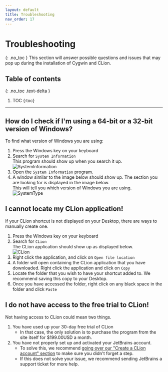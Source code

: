 ```yaml
---
layout: default
title: Troubleshooting
nav_order: 17
---
```


# Troubleshooting
{: .no_toc }
This section will answer possible questions and issues that may pop up during the installation of Cygwin and CLion.

## Table of contents
{: .no_toc .text-delta }

1. TOC
{:toc}

---

## How do I check if I'm using a 64-bit or a 32-bit version of Windows?
To find what version of Windows you are using:
1. Press the Windows key on your keyboard
2. Search for ``System Information``
<br/>This program should show up when you search it up.
<br/>![SystemInformation](https://cdn.discordapp.com/attachments/498622698050813962/695913254781976598/unknown.png "SystemInformation")
3. Open the ``System Information`` program.
4. A window similar to the image below should show up. The section you are looking for is displayed in the image below.
<br/>This will tell you which version of Windows you are using.
![SystemType](https://cdn.discordapp.com/attachments/498622698050813962/695873602377220116/Untitled.png "SystemType")

## I cannot locate my CLion application!
If your CLion shortcut is not displayed on your Desktop, there are ways to manually create one.
1. Press the Windows key on your keyboard
2. Search for ``CLion``
<br/>The CLion application should show up as displayed below.
<br/>![CLion](https://cdn.discordapp.com/attachments/498622698050813962/695915851731304448/Untitled.png "CLion")
3. Right click the application, and click on ``Open file location``
4. A folder will open containing the CLion application that you have downloaded. Right click the application and click on ``Copy``
5. Locate the folder that you wish to have your shortcut added to. We recommend saving this copy to your Desktop.
6. Once you have accessed the folder, right click on any black space in the folder and click ``Paste``

## I do not have access to the free trial to CLion!
Not having access to CLion could mean two things.
1. You have used up your 30-day free trial of CLion
     - In that case, the only solution is to purchase the program from the site itself for $199.00USD a month.
2. You have not properly set up and activated your JetBrains account.
     - To solve this, we recommend [going over our "Create a CLion account" section](https://go-maun.github.io/Keegan-Lawrance-User-Documentation/docs/JetBrains-Account-Setup/) to make sure you didn't forget a step.
     - If this does not solve your issue, we recommend sending JetBrains a support ticket for more help.
